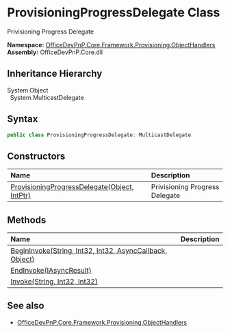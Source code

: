 # ProvisioningProgressDelegate Class
 Privisioning Progress Delegate   

**Namespace:** [OfficeDevPnP.Core.Framework.Provisioning.ObjectHandlers](OfficeDevPnP.Core.Framework.Provisioning.ObjectHandlers.md)  
**Assembly:** OfficeDevPnP.Core.dll  
## Inheritance Hierarchy
System.Object  
&ensp;System.MulticastDelegate  
## Syntax
```C#
public class ProvisioningProgressDelegate: MulticastDelegate
```
## Constructors
|**Name**|**Description**|
|:-----|:-----|
| [ProvisioningProgressDelegate(Object, IntPtr)](OfficeDevPnP.Core.Framework.Provisioning.ObjectHandlers.ProvisioningProgressDelegate.ctor1.md) |  Privisioning Progress Delegate 
## Methods
|**Name**|**Description**|
|:-----|:-----|
| [BeginInvoke(String, Int32, Int32, AsyncCallback, Object)](OfficeDevPnP.Core.Framework.Provisioning.ObjectHandlers.ProvisioningProgressDelegate.fb62684b.md) | 
| [EndInvoke(IAsyncResult)](OfficeDevPnP.Core.Framework.Provisioning.ObjectHandlers.ProvisioningProgressDelegate.c9867657.md) | 
| [Invoke(String, Int32, Int32)](OfficeDevPnP.Core.Framework.Provisioning.ObjectHandlers.ProvisioningProgressDelegate.44dd5e17.md) | 
## See also
- [OfficeDevPnP.Core.Framework.Provisioning.ObjectHandlers](OfficeDevPnP.Core.Framework.Provisioning.ObjectHandlers.md)
